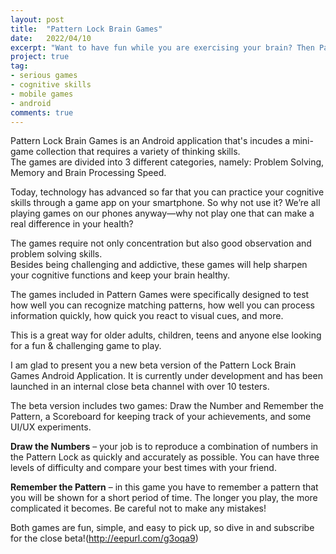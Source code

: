 ```yaml
---
layout: post
title:  "Pattern Lock Brain Games"
date:   2022/04/10
excerpt: "Want to have fun while you are exercising your brain? Then Pattern Games is what you need."
project: true
tag:
- serious games
- cognitive skills
- mobile games
- android
comments: true
---
```


Pattern Lock Brain Games is an Android  application that's incudes a  mini-game collection that requires a variety of thinking skills.
<br>The games are divided into 3 different categories, namely: Problem Solving, Memory and Brain Processing Speed. 

Today, technology has advanced so far that you can practice your cognitive skills through a game app on your smartphone. So why not use it? We’re all playing games on our phones anyway—why not play one that can make a real difference in your health?

The games require not only concentration but also good observation and problem solving skills. 
<br>Besides being challenging and addictive, these games will help sharpen your cognitive functions and keep your brain healthy.

The games included in Pattern Games were specifically designed to test how well you can recognize matching patterns, how well you can process information quickly, how quick you react to visual cues, and more.

This is a great way for older adults, children, teens and anyone else looking for a fun & challenging game to play.


I am  glad to present you a new beta version of the Pattern Lock Brain Games Android Application.
It is currently under development and has been launched in an internal close beta channel with over 10 testers.

The beta version includes two games: Draw the Number and Remember the Pattern, a Scoreboard for keeping track of your achievements, and some UI/UX experiments.

**Draw the Numbers** – your job is to reproduce a combination of numbers in the Pattern Lock as quickly and accurately as possible. You can have three levels of difficulty and compare your best times with your friend.

**Remember the Pattern** – in this game you have to remember a pattern that you will be shown for a short period of time. The longer you play, the more complicated it becomes. Be careful not to make any mistakes!

Both games are fun, simple, and easy to pick up, so dive in and subscribe for the close beta!(http://eepurl.com/g3oqa9)
